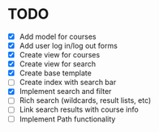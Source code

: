 # TODO

- [x] Add model for courses
- [x] Add user log in/log out forms
- [x] Create view for courses
- [x] Create view for search
- [x] Create base template
- [ ] Create index with search bar
- [x] Implement search and filter
- [ ] Rich search (wildcards, result lists, etc)
- [ ] Link search results with course info
- [ ] Implement Path functionality
